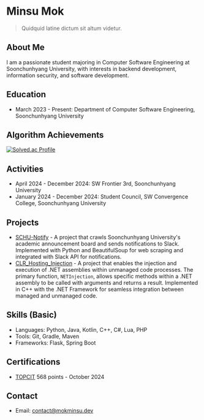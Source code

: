 # Minsu Mok

> Quidquid latine dictum sit altum videtur.

## About Me 
I am a passionate student majoring in Computer Software Engineering at Soonchunhyang University, with interests in backend development, information security, and software development.

## Education
* March 2023 - Present: Department of Computer Software Engineering, Soonchunhyang University

## Algorithm Achievements
[![Solved.ac Profile](http://mazassumnida.wtf/api/generate_badge?boj=mokminsu)](https://solved.ac/profile/mokminsu)

## Activities
* April 2024 - December 2024: SW Frontier 3rd, Soonchunhyang University
* January 2024 - December 2024: Student Council, SW Convergence College, Soonchunhyang University

## Projects
* [SCHU-Notify](https://github.com/mokminsu/SCHU-Notify) - A project that crawls Soonchunhyang University's academic announcement board and sends notifications to Slack. Implemented with Python and BeautifulSoup for web scraping and integrated with Slack API for notifications.
* [CLR_Hosting_Injection](https://github.com/mokminsu/CLR_Hosting_Injection) - A project that enables the injection and execution of .NET assemblies within unmanaged code processes. The primary function, `NETInjection`, allows specific methods within a .NET assembly to be called with arguments and returns a result. Implemented in C++ with the .NET Framework for seamless integration between managed and unmanaged code.

## Skills (Basic)
* Languages: Python, Java, Kotlin, C++, C#, Lua, PHP
* Tools: Git, Gradle, Maven
* Frameworks: Flask, Spring Boot

## Certifications
* [TOPCIT](https://www.topcit.or.kr/) 568 points - October 2024

<!-- Uncomment and fill out when you have relevant information
## Experience
* [Company Name](link to company) - Job Title (Date)
  - Description of your role and achievements.

## Certifications
* Certification Name - Issuing Organization (Date)
-->

## Contact
* Email: [contact@mokminsu.dev](mailto:contact@mokminsu.dev)
